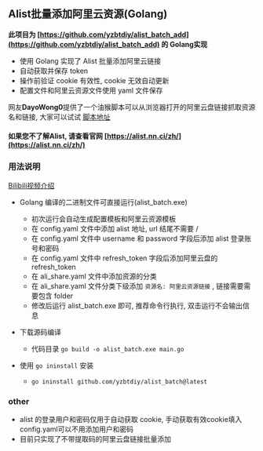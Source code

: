 ## Alist批量添加阿里云资源(Golang)

**此项目为 [https://github.com/yzbtdiy/alist_batch_add](https://github.com/yzbtdiy/alist_batch_add) 的 Golang实现**

* 使用 Golang 实现了 Alist 批量添加阿里云链接
* 自动获取并保存 token
* 操作前验证 cookie 有效性, cookie 无效自动更新
* 配置文件和阿里云资源文件使用 yaml 文件保存

网友**DayoWong0**提供了一个油猴脚本可以从浏览器打开的阿里云盘链接抓取资源名和链接, 大家可以试试 [脚本地址](https://greasyfork.org/zh-CN/scripts/457223-%E5%A4%8D%E5%88%B6%E4%B8%BA%E6%B7%BB%E5%8A%A0%E5%88%B0alist%E9%98%BF%E9%87%8C%E4%BA%91%E7%9B%98%E5%88%86%E4%BA%AB%E9%93%BE%E6%8E%A5%E7%9A%84%E6%A0%BC%E5%BC%8F)

#### 如果您不了解Alist, 请查看官网 [https://alist.nn.ci/zh/](https://alist.nn.ci/zh/)

### 用法说明

[Bilibili视频介绍](https://www.bilibili.com/video/BV1uP411K747)

* Golang 编译的二进制文件可直接运行(alist_batch.exe)
  * 初次运行会自动生成配置模板和阿里云资源模板
  * 在 config.yaml 文件中添加 alist 地址, url 结尾不需要 /
  * 在 config.yaml 文件中 username 和 password 字段后添加 alist 登录账号和密码
  * 在 config.yaml 文件中 refresh_token 字段后添加阿里云盘的 refresh_token
  * 在 ali_share.yaml 文件中添加资源的分类
  * 在 ali_share.yaml 文件分类下级添加 `资源名: 阿里云资源链接` , 链接需要需要包含 folder
  * 修改后运行 alist_batch.exe 即可, 推荐命令行执行, 双击运行不会输出信息

* 下载源码编译
  * 代码目录 `go build -o alist_batch.exe main.go`

* 使用 `go ininstall` 安装
  * `go ininstall github.com/yzbtdiy/alist_batch@latest`

### other

* alist 的登录用户和密码仅用于自动获取 cookie, 手动获取有效cookie填入config.yaml可以不用添加用户和密码
* 目前只实现了不带提取码的阿里云盘链接批量添加
